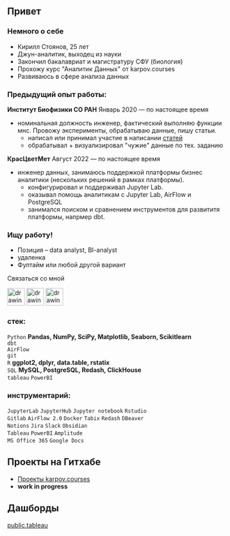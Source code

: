 ## Привет

### Немного о себе
- Кирилл Стоянов, 25 лет 
- Джун-аналитик, выходец из науки
- Закончил бакалавриат и магистратуру СФУ (биология) 
- Прохожу курс "Аналитик Данных" от karpov.courses
- Развиваюсь в сфере анализа данных 

### Предыдущий опыт работы:
**Институт Биофизики СО РАН** Январь 2020 — по настоящее время
- номинальная должность инженер, фактический выполняю функции мнс. Провожу эксперименты, обрабатываю данные, пишу статьи.
  - написал или принимал участие в написании [статей](https://scholar.google.ru/citations?hl=ru&user=iV7UiZwAAAAJ)
  - обрабатывал + визуализировал "чужие" данные по тех. заданию

**КрасЦветМет** Август 2022 — по настоящее время
- инженер данных, занимаюсь поддержкой платформы бизнес аналитики (нескольких решений в рамках платформы).
  * конфигурировал и поддерживал Jupyter Lab.
  * оказывал помощь аналитикам с Jupyter Lab, AirFlow и PostgreSQL
  * занимался поиском и сравнением инструментов для развититя платформы, напрмер dbt.

### Ищу работу!
- Позиция – data analyst, BI-analyst
- удаленка
- Фултайм или любой другой вариант 

Связаться со мной  

[<img src="https://camo.githubusercontent.com/557288cda39553886f194b718500f019047b4d0647db684fd87e0dfe5bbd17cc/68747470733a2f2f63646e2d69636f6e732d706e672e666c617469636f6e2e636f6d2f3531322f3134352f3134353830372e706e67" alt="drawing" width="40">](https://www.linkedin.com/in/kirill-stoyanov-502374195/)
[<img src="https://camo.githubusercontent.com/cd5e319c5e8d58acb6122c2525120409628c4c49f72fd5f71b542212035c0963/68747470733a2f2f75706c6f61642e77696b696d656469612e6f72672f77696b6970656469612f636f6d6d6f6e732f7468756d622f382f38322f54656c656772616d5f6c6f676f2e7376672f3230343870782d54656c656772616d5f6c6f676f2e7376672e706e67" alt="drawing" width="40">](https://t.me/Kir_stoyanov/) [<img src="https://camo.githubusercontent.com/967f4c3a08b4036738f0c3ad4d8e6cbc19b0bb4216696153ba1aa4ed878f819d/68747470733a2f2f696d672e69636f6e73382e636f6d2f666c75656e742f34382f3030303030302f676d61696c2d6e65772e706e67" alt="drawing" width="40">](mailto:kir.stoyanov97@gmail.com)

### стек: 
`Python`  **Pandas, NumPy, SciPy, Matplotlib, Seaborn, Scikitlearn**  
`dbt`  
`AirFlow`  
`git`  
`R` **ggplot2, dplyr, data.table, rstatix**  
`SQL` **MySQL, PostgreSQL, Redash, ClickHouse**  
`tableau`
`PowerBI`

### инструментарий:   
`JupyterLab` `JupyterHub` `Jupyter notebook` `Rstudio`   
`Gitlab` `AirFlow 2.0` `Docker`
`Tabix` `Redash` `DBeaver`  
`Notions` `Jira` `Slack` `Obsidian`     
`Tableau` `PowerBI` `Amplitude`  
`MS Office 365` `Google Docs`

## Проекты на Гитхабе
- [Проекты karpov.courses](https://github.com/MassGunter/kc_projects)
- **work in progress**  

## Дашборды 
[public.tableau](https://public.tableau.com/app/profile/kirill3209#!/?newProfile=&activeTab=0)  
 

<!---
MassGunter/MassGunter is a ✨ special ✨ repository because its `README.md` (this file) appears on your GitHub profile.
You can click the Preview link to take a look at your changes.
--->
